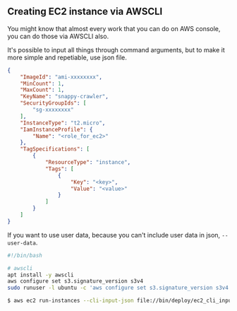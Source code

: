 ## Creating EC2 instance via AWSCLI

You might know that almost every work that you can do on AWS console, you can do those via AWSCLI also.

It's possible to input all things through command arguments, but to make it more simple and repetiable, use json file.

```json
{
    "ImageId": "ami-xxxxxxxx",
    "MinCount": 1,
    "MaxCount": 1,
    "KeyName": "snappy-crawler",
    "SecurityGroupIds": [
        "sg-xxxxxxxx"
    ],
    "InstanceType": "t2.micro",
    "IamInstanceProfile": {
        "Name": "<role_for_ec2>"
    },
    "TagSpecifications": [
        {
            "ResourceType": "instance",
            "Tags": [
                {
                    "Key": "<key>",
                    "Value": "<value>"
                }
            ]
        }
    ]
}
```

If you want to use user data, because you can't include user data in json, `--user-data`.

```bash
#!/bin/bash

# awscli
apt install -y awscli
aws configure set s3.signature_version s3v4
sudo runuser -l ubuntu -c 'aws configure set s3.signature_version s3v4'
```

```bash
$ aws ec2 run-instances --cli-input-json file://bin/deploy/ec2_cli_input_#{target} --user-data file://bin/deploy/ec2_user_data
```
